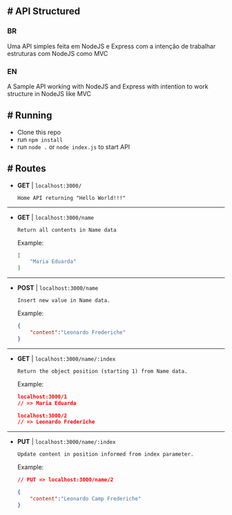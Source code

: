 ## # API Structured

### BR

Uma API simples feita em NodeJS e Express com a intenção de trabalhar estruturas com NodeJS como MVC

### EN

A Sample API working with NodeJS and Express with intention to work structure in NodeJS like MVC


## # Running

- Clone this repo
- run `npm install`
- run `node .` or `node index.js` to start API

## # Routes

- **GET** | `localhost:3000/`
    ```
    Home API returning "Hello World!!!"
    ```

---

- **GET** | `localhost:3000/name`

    ```
    Return all contents in Name data
    ```

    Example:
    ```json
    [
        "Maria Eduarda"
    ]
    ```

---

- **POST** | `localhost:3000/name`

    ```
    Insert new value in Name data.
    ```
    
    Example:
    ```json
    {
        "content":"Leonardo Frederiche"
    }
    ```

---

- **GET** | `localhost:3000/name/:index`

    ```
    Return the object position (starting 1) from Name data.
    ```

    Example:
    ```json
    localhost:3000/1
    // => Maria Eduarda

    localhost:3000/2
    // => Leonardo Frederiche
    ```

---

- **PUT** | `localhost:3000/name/:index`
    ```
    Update content in position informed from index parameter.
    ```

    Example:
    ```json
    // PUT => localhost:3000/name/2

    {
        "content":"Leonardo Camp Frederiche"
    }
    ```